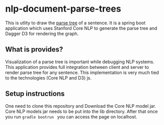 # nlp-document-parse-trees
This is utlity to draw the [parse tree](https://en.wikipedia.org/wiki/Parse_tree) of a sentence.
It is a spring boot application which uses Stanford Core NLP to generate the parse tree and Dagger D3 for rendering the graph.

## What is provides?
Visualization of a parse tree is important while debugging NLP systems.
This application provides full integration between client and server to render parse tree for any sentence. This implementation is very much tied to the technologies (Core NLP and D3) js.

## Setup instructions
One need to clone this repository and Download the Core NLP model jar.
Core NLP models jar needs to be put into the lib directory.
After that once you run `gradle bootrun ` you can access the page on localhost.




